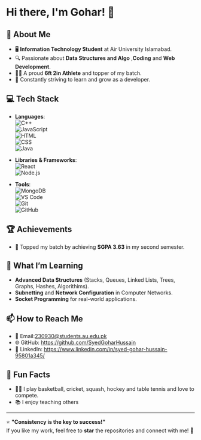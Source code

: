 # Hi there, I'm Gohar! 👋  

## 🚀 About Me  
- 🖥️ **Information Technology Student** at Air University Islamabad.  
- 🔍 Passionate about **Data Structures and Algo** ,**Coding** and **Web Development**.  
- 🏃🏻 A proud **6ft 2in Athlete** and topper of my batch.  
- 🎯 Constantly striving to learn and grow as a developer.

## 💻 Tech Stack  
- **Languages**:  
  ![C++](https://img.shields.io/badge/-C++-00599C?style=flat-square&logo=cplusplus&logoColor=white)  
  ![JavaScript](https://img.shields.io/badge/-JavaScript-F7DF1E?style=flat-square&logo=javascript&logoColor=black)  
  ![HTML](https://img.shields.io/badge/-HTML5-E34F26?style=flat-square&logo=html5&logoColor=white)  
  ![CSS](https://img.shields.io/badge/-CSS3-1572B6?style=flat-square&logo=css3&logoColor=white)  
  ![Java](https://img.shields.io/badge/-Java-007396?style=flat-square&logo=java&logoColor=white)  

- **Libraries & Frameworks**:  
  ![React](https://img.shields.io/badge/-React-61DAFB?style=flat-square&logo=react&logoColor=black)  
  ![Node.js](https://img.shields.io/badge/-Node.js-339933?style=flat-square&logo=node.js&logoColor=white)  

- **Tools**:  
  ![MongoDB](https://img.shields.io/badge/-MongoDB-47A248?style=flat-square&logo=mongodb&logoColor=white)  
  ![VS Code](https://img.shields.io/badge/-VSCode-0078D4?style=flat-square&logo=visual-studio-code&logoColor=white)  
  ![Git](https://img.shields.io/badge/-Git-F05032?style=flat-square&logo=git&logoColor=white)  
  ![GitHub](https://img.shields.io/badge/-GitHub-181717?style=flat-square&logo=github&logoColor=white)

## 🏆 Achievements  
- 🏅 Topped my batch by achieving **SGPA 3.63** in my second semester.  
    

## 🎯 What I’m Learning  
- **Advanced Data Structures** (Stacks, Queues, Linked Lists, Trees, Graphs, Hashes, Algorithims).  
- **Subnetting** and **Network Configuration**  in Computer Networks.  
- **Socket Programming** for real-world applications.

## 📫 How to Reach Me  
- 📧 Email:230930@students.au.edu.pk 
- 🌐 GitHub: https://github.com/SyedGoharHussain  
- 📱 LinkedIn: https://www.linkedin.com/in/syed-gohar-hussain-95801a345/ 

## 🌟 Fun Facts  
- 🏃🏻 I play basketball, cricket, squash, hockey and table tennis and love to compete.  
- 📚 I enjoy teaching others
  
---

⭐ **"Consistency is the key to success!"**  
If you like my work, feel free to **star** the repositories and connect with me! 🚀
